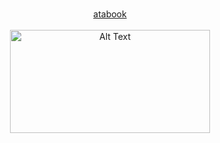 <p align="center">
  <b> </b><br>
  <a href="https://esper.atabook.org/"> atabook  </a> 
  <br><br>
  <img src="https://encrypted-tbn0.gstatic.com/images?q=tbn:ANd9GcTv_2-SBE3G6TQp6LViK3mvkKa6owQmpDnsKw&usqp=CAU" alt="Alt Text" width="320" height="165"
</p>
